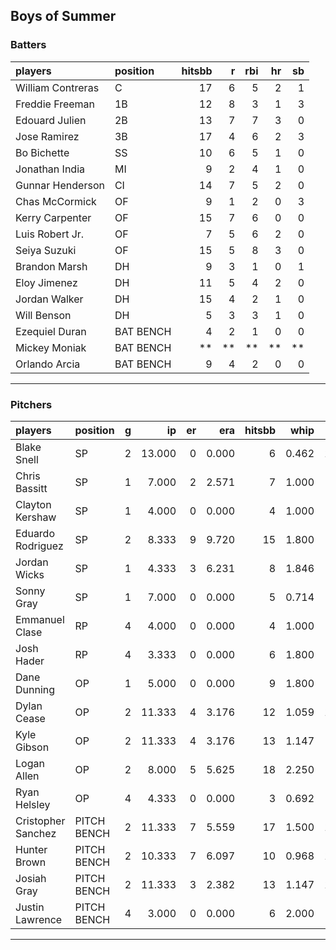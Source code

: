 ## Boys of Summer

### Batters

 
|players           |position  | hitsbb|  r| rbi| hr| sb| 
|:-----------------|:---------|------:|--:|---:|--:|--:| 
|William Contreras |C         |     17|  6|   5|  2|  1| 
|Freddie Freeman   |1B        |     12|  8|   3|  1|  3| 
|Edouard Julien    |2B        |     13|  7|   7|  3|  0| 
|Jose Ramirez      |3B        |     17|  4|   6|  2|  3| 
|Bo Bichette       |SS        |     10|  6|   5|  1|  0| 
|Jonathan India    |MI        |      9|  2|   4|  1|  0| 
|Gunnar Henderson  |CI        |     14|  7|   5|  2|  0| 
|Chas McCormick    |OF        |      9|  1|   2|  0|  3| 
|Kerry Carpenter   |OF        |     15|  7|   6|  0|  0| 
|Luis Robert Jr.   |OF        |      7|  5|   6|  2|  0| 
|Seiya Suzuki      |OF        |     15|  5|   8|  3|  0| 
|Brandon Marsh     |DH        |      9|  3|   1|  0|  1| 
|Eloy Jimenez      |DH        |     11|  5|   4|  2|  0| 
|Jordan Walker     |DH        |     15|  4|   2|  1|  0| 
|Will Benson       |DH        |      5|  3|   3|  1|  0| 
|Ezequiel Duran    |BAT BENCH |      4|  2|   1|  0|  0| 
|Mickey Moniak     |BAT BENCH |     **| **|  **| **| **| 
|Orlando Arcia     |BAT BENCH |      9|  4|   2|  0|  0| 


* * *

### Pitchers

 
|players            |position    |  g|     ip| er|   era| hitsbb|  whip| so|  w| sv| 
|:------------------|:-----------|--:|------:|--:|-----:|------:|-----:|--:|--:|--:| 
|Blake Snell        |SP          |  2| 13.000|  0| 0.000|      6| 0.462| 18|  1|  0| 
|Chris Bassitt      |SP          |  1|  7.000|  2| 2.571|      7| 1.000|  5|  0|  0| 
|Clayton Kershaw    |SP          |  1|  4.000|  0| 0.000|      4| 1.000|  4|  0|  0| 
|Eduardo Rodriguez  |SP          |  2|  8.333|  9| 9.720|     15| 1.800|  6|  0|  0| 
|Jordan Wicks       |SP          |  1|  4.333|  3| 6.231|      8| 1.846|  5|  0|  0| 
|Sonny Gray         |SP          |  1|  7.000|  0| 0.000|      5| 0.714|  6|  1|  0| 
|Emmanuel Clase     |RP          |  4|  4.000|  0| 0.000|      4| 1.000|  5|  0|  3| 
|Josh Hader         |RP          |  4|  3.333|  0| 0.000|      6| 1.800|  1|  1|  3| 
|Dane Dunning       |OP          |  1|  5.000|  0| 0.000|      9| 1.800|  5|  0|  0| 
|Dylan Cease        |OP          |  2| 11.333|  4| 3.176|     12| 1.059| 13|  1|  0| 
|Kyle Gibson        |OP          |  2| 11.333|  4| 3.176|     13| 1.147|  9|  0|  0| 
|Logan Allen        |OP          |  2|  8.000|  5| 5.625|     18| 2.250|  6|  0|  0| 
|Ryan Helsley       |OP          |  4|  4.333|  0| 0.000|      3| 0.692|  6|  0|  4| 
|Cristopher Sanchez |PITCH BENCH |  2| 11.333|  7| 5.559|     17| 1.500| 12|  0|  0| 
|Hunter Brown       |PITCH BENCH |  2| 10.333|  7| 6.097|     10| 0.968| 12|  1|  0| 
|Josiah Gray        |PITCH BENCH |  2| 11.333|  3| 2.382|     13| 1.147| 14|  1|  0| 
|Justin Lawrence    |PITCH BENCH |  4|  3.000|  0| 0.000|      6| 2.000|  4|  0|  1| 


* * *


